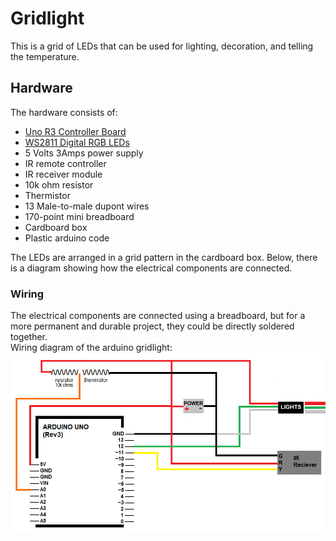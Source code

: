 # Gridlight  
This is a grid of LEDs that can be used for lighting, decoration, and telling the temperature.  

## Hardware  
The hardware consists of:  
* [Uno R3 Controller Board](https://www.amazon.com/ELEGOO-Board-ATmega328P-ATMEGA16U2-Compliant/dp/B01EWOE0UU)
* [WS2811 Digital RGB LEDs](https://www.amazon.com/gp/product/B01AG923GI/ref=ppx_yo_dt_b_search_asin_title?ie=UTF8&psc=1)
* 5 Volts 3Amps power supply
* IR remote controller
* IR receiver module
* 10k ohm resistor
* Thermistor
* 13 Male-to-male dupont wires
* 170-point mini breadboard
* Cardboard box
* Plastic arduino code

The LEDs are arranged in a grid pattern in the cardboard box. Below, there is a diagram showing how the electrical components are connected.  

### Wiring  
The electrical components are connected using a breadboard, but for a more permanent and durable project, they could be directly soldered together.  
Wiring diagram of the arduino gridlight:  
![alt text](https://github.com/zprevost/arduino/blob/master/sketch/gridlight_5x10/gridlight_wiring_diagram.png)
